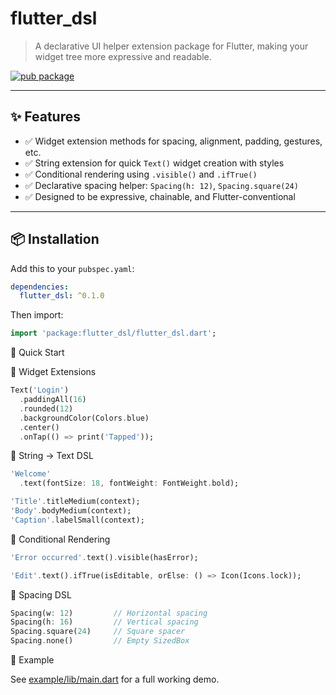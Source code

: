 # flutter_dsl

> A declarative UI helper extension package for Flutter, making your widget tree more expressive and readable.

[![pub package](https://img.shields.io/pub/v/flutter_dsl.svg)](https://pub.dev/packages/flutter_dsl)

---

## ✨ Features

- ✅ Widget extension methods for spacing, alignment, padding, gestures, etc.
- ✅ String extension for quick `Text()` widget creation with styles
- ✅ Conditional rendering using `.visible()` and `.ifTrue()`
- ✅ Declarative spacing helper: `Spacing(h: 12)`, `Spacing.square(24)`
- ✅ Designed to be expressive, chainable, and Flutter-conventional

---

## 📦 Installation

Add this to your `pubspec.yaml`:

```yaml
dependencies:
  flutter_dsl: ^0.1.0
```

Then import:
```dart
import 'package:flutter_dsl/flutter_dsl.dart';
```

🚀 Quick Start

🔹 Widget Extensions
```dart
Text('Login')
  .paddingAll(16)
  .rounded(12)
  .backgroundColor(Colors.blue)
  .center()
  .onTap(() => print('Tapped'));
```

🔹 String → Text DSL
```dart
'Welcome'
  .text(fontSize: 18, fontWeight: FontWeight.bold);

'Title'.titleMedium(context);
'Body'.bodyMedium(context);
'Caption'.labelSmall(context);
```

🔹 Conditional Rendering
```dart
'Error occurred'.text().visible(hasError);

'Edit'.text().ifTrue(isEditable, orElse: () => Icon(Icons.lock));
```

🔹 Spacing DSL
```dart
Spacing(w: 12)         // Horizontal spacing
Spacing(h: 16)         // Vertical spacing
Spacing.square(24)     // Square spacer
Spacing.none()         // Empty SizedBox
```

🧪 Example

See [example/lib/main.dart](https://github.com/hardy716/flutter_dsl/tree/example/lib/main) for a full working demo.